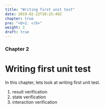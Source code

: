 ```yaml
---
title: "Writing first unit test"
date: 2019-02-22T10:25:49Z
chapter: true
pre: "<b>2. </b>"
weight: 2
draft: true
---
```


### Chapter 2

# Writing first unit test

In this chapter, lets look at writing first unit test.

1. result verification
2. state verification
3. interaction verification